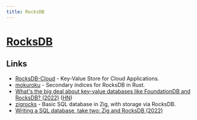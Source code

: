 ```yaml
---
title: RocksDB
---
```


# [RocksDB](http://rocksdb.org/)

## Links

- [RocksDB-Cloud](https://github.com/rockset/rocksdb-cloud) - Key-Value Store for Cloud Applications.
- [mokuroku](https://github.com/nlfiedler/mokuroku) - Secondary indices for RocksDB in Rust.
- [What's the big deal about key-value databases like FoundationDB and RocksDB? (2022)](https://notes.eatonphil.com/whats-the-big-deal-about-key-value-databases.html) ([HN](https://news.ycombinator.com/item?id=32566851))
- [zigrocks](https://github.com/eatonphil/zigrocks) - Basic SQL database in Zig, with storage via RocksDB.
- [Writing a SQL database, take two: Zig and RocksDB (2022)](https://notes.eatonphil.com/zigrocks-sql.html)
